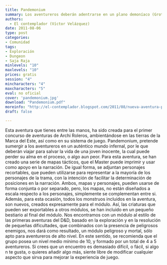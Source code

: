 ```yaml
---
title: Pandemonium
summary: Los aventureros deberán adentrarse en un plano demoníaco (Grotos) con la intención de salvar el alma de una joven traicionada. El módulo se desarrollará entre lugares de pesadilla y locura, con el constante acoso  de seres demoníacos y del propio plano.
authors:
  - El contemplador (Víctor Velázquez)
date: 2011-08-06
type: post
categories:
- Comunidad
tags:
- Exploración
- Dungeon
- Saja Raja
minlevels: "10"
maxlevels: "10"
prices: gratis
session: "4"
mincharacters: "4"
maxcharacters: "5"
eval: no oficial
cover: 'pandemonium.jpg'
download: "Pandemonium.pdf"
moreinfo: "http://el-contemplador.blogspot.com/2011/08/nueva-aventura-para-la-marca-del-este.html"
draft: false

---
```


Esta aventura que tienes entre las manos, ha sido creada para el primer concurso de aventuras de Archi Roleros, ambientándose en las tierras de la Marca del Este, así como en su sistema de juego.
Pandemonium, pretende sumergir a los aventureros en un auténtico mundo infernal, por le que deberán viajar para salvar la vida de una joven inocente, la cual puede perder su alma en el proceso, o algo aun peor.
Para esta aventura, se han creado una serie de mapas tácticos, que el Master puede imprimir y usar como apoyo en la narración. De igual forma, se adjuntan personajes recortables, que pueden utilizarse para representar a la mayoría de los personajes de la trama, con la intención de facilitar la determinación de posiciones en la narración. Ambos, mapas y personajes, pueden usarse de forma conjunta o por separado, pero, los mapas, no están diseñados a escala respecto a los personajes, simplemente se complementan entre si.
Además, para esta ocasión, todos los monstruos incluidos en la aventura, son nuevos, creados expresamente para el módulo. Así, las criaturas que pueden ser exportables a otros módulos, se han incluido en un pequeño bestiario al final del módulo.
Nos encontramos con un módulo al estilo de las primeras aventuras del D&D, basado en la exploración y en la resolución de pequeñas dificultades, que combinados con la presencia de peligrosos enemigos, nos dará como resultado, un módulo peligroso y mortal, sólo apto para aventureros de alto nivel.
En este sentido, se recomienda que el grupo posea
un nivel medio mínimo de 10, y formado por un total de 4 a 5 aventureros.
Si crees que un encuentro es demasiado difícil, o
fácil, si algo n te gusta, o quieres añadir algo más,
siente libre de modificar cualquier aspecto que sirva para mejorar la experiencia de juego.